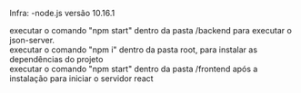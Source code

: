 Infra:
-node.js versão 10.16.1

executar o comando "npm start" dentro da pasta /backend para executar o json-server. <br>
executar o comando "npm i" dentro da pasta root, para instalar as dependências do projeto <br>
executar o comando "npm start" dentro da pasta /frontend após a instalação para iniciar o servidor react
